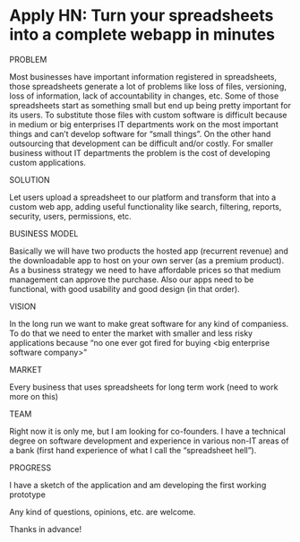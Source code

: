 # Apply HN: Turn your spreadsheets into a complete webapp in minutes

PROBLEM<p>Most businesses have important information registered in spreadsheets, those spreadsheets generate a lot of problems like loss of files, versioning, loss of information, lack of accountability in changes, etc. Some of those spreadsheets start as something small but end up being pretty important for its users.
To substitute those files with custom software is difficult because in medium or big enterprises IT departments work on the most important things and can’t develop software for “small things”. On the other hand outsourcing that development can be difficult and&#x2F;or costly. For smaller business without IT departments the problem is the cost of developing custom applications.<p>SOLUTION<p>Let users upload a spreadsheet to our platform and transform that into a custom web app, adding useful functionality like search, filtering, reports, security, users, permissions, etc.<p>BUSINESS MODEL<p>Basically we will have two products the hosted app (recurrent revenue) and the downloadable app to host on your own server (as a premium product). As a business strategy we need to have affordable prices so that medium management can approve the purchase. 
Also our apps need to be functional, with good usability and good design (in that order).<p>VISION<p>In the long run we want to make great software for any kind of companiess. To do that we need to enter the market with smaller and less risky applications because “no one ever got fired for buying &lt;big enterprise software company&gt;”<p>MARKET<p>Every business that uses spreadsheets for long term work (need to work more on this)<p>TEAM<p>Right now it is only me, but I am looking for co-founders. I have a technical degree on software development and experience in various non-IT areas of a bank (first hand experience of what I call the “spreadsheet hell”).<p>PROGRESS<p>I have a sketch of the application and am developing the first working prototype<p>Any kind of questions, opinions, etc. are welcome.<p>Thanks in advance!
